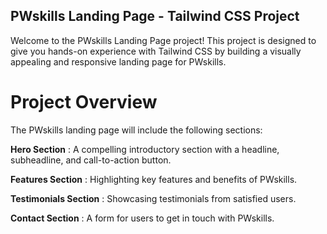 ## PWskills Landing Page - Tailwind CSS Project

Welcome to the PWskills Landing Page project! This project is designed to give you hands-on experience with Tailwind CSS by building a visually appealing and responsive landing page for PWskills.

# Project Overview
The PWskills landing page will include the following sections:

**Hero Section** : A compelling introductory section with a headline, subheadline, and call-to-action button.

**Features Section** : Highlighting key features and benefits of PWskills.

**Testimonials Section** : Showcasing testimonials from satisfied users.

**Contact Section** : A form for users to get in touch with PWskills.
